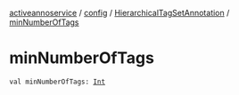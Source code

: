 [activeannoservice](../../index.md) / [config](../index.md) / [HierarchicalTagSetAnnotation](index.md) / [minNumberOfTags](./min-number-of-tags.md)

# minNumberOfTags

`val minNumberOfTags: `[`Int`](https://kotlinlang.org/api/latest/jvm/stdlib/kotlin/-int/index.html)